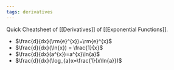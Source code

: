 ```yaml
---
tags: derivatives
---
```

Quick Cheatsheet of [[Derivatives]] of [[Exponential Functions]].
- $\frac{d}{dx}(\rm{e}^{x})=\rm{e}^{x}$
- $\frac{d}{dx}(\ln{x}) = \frac{1}{x}$
- $\frac{d}{dx}(a^{x})=a^{x}\ln{a}$ 
- $\frac{d}{dx}(\log_{a}x=\frac{1}{x\ln{a}})$    
